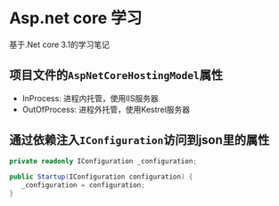 # Asp.net core 学习

基于.Net core 3.1的学习笔记

## 项目文件的`AspNetCoreHostingModel`属性
- InProcess: 进程内托管，使用IIS服务器
- OutOfProcess: 进程外托管，使用Kestrel服务器

## 通过依赖注入`IConfiguration`访问到json里的属性

```c#
private readonly IConfiguration _configuration;

public Startup(IConfiguration configuration) {
   _configuration = configuration;
}
```

